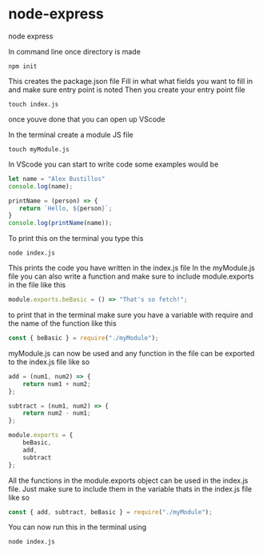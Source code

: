 # node-express
node express

In command line once directory is made 
```text
npm init
```

This creates the package.json file
Fill in what what fields you want to fill in and make sure entry point is noted
 Then you create your entry point file 
 ```text 
 touch index.js
 ```
 once youve done that you can open up VScode

 In the terminal create a module JS file

 ```text
 touch myModule.js
 ```
 In VScode you can start to write code some examples would be 

 ```js
 let name = "Alex Bustillos"
console.log(name);

printName = (person) => {
    return `Hello, ${person}`;
}
console.log(printName(name));
```
To print this on the terminal you type this
```text
node index.js
```
This prints the code you have written in the index.js file
In the myModule.js file you can also write a function and make sure to include module.exports in the file like this

```js
module.exports.beBasic = () => "That's so fetch!";
```
to print that in the terminal make sure you have a variable with require and the name of the function like this
```js
const { beBasic } = require("./myModule");
```
myModule.js can now be used and any function in the file can be exported to the index.js file like so 

```js
add = (num1, num2) => {
    return num1 + num2;
};

subtract = (num1, num2) => {
    return num2 - num1;
};

module.exports = {
    beBasic,
    add,
    subtract
};
```
All the functions in the module.exports object can be used in the index.js file. Just make sure to include them in the variable thats in the index.js file like so 

```js
const { add, subtract, beBasic } = require("./myModule");
```
You can now run this in the terminal using 
```text
node index.js
```

